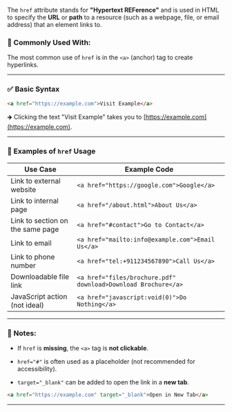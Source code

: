 
The `href` attribute stands for **"Hypertext REFerence"** and is used in HTML to specify the **URL** or **path** to a resource (such as a webpage, file, or email address) that an element links to.

### 🔹 Commonly Used With:

The most common use of `href` is in the `<a>` (anchor) tag to create hyperlinks.

* * *

### ✅ **Basic Syntax**

```html
<a href="https://example.com">Visit Example</a>
```

🡺 Clicking the text "Visit Example" takes you to [https://example.com](https://example.com).

* * *

### 🔹 Examples of `href` Usage

| Use Case | Example Code |
| --- | --- |
| Link to external website | `<a href="https://google.com">Google</a>` |
| Link to internal page | `<a href="/about.html">About Us</a>` |
| Link to section on the same page | `<a href="#contact">Go to Contact</a>` |
| Link to email | `<a href="mailto:info@example.com">Email Us</a>` |
| Link to phone number | `<a href="tel:+911234567890">Call Us</a>` |
| Downloadable file link | `<a href="files/brochure.pdf" download>Download Brochure</a>` |
| JavaScript action (not ideal) | `<a href="javascript:void(0)">Do Nothing</a>` |

* * *

### 🔹 Notes:

*   If `href` is **missing**, the `<a>` tag is **not clickable**.
    
*   `href="#"` is often used as a placeholder (not recommended for accessibility).
    
*   `target="_blank"` can be added to open the link in a **new tab**.
    

```html
<a href="https://example.com" target="_blank">Open in New Tab</a>
```

* * *



